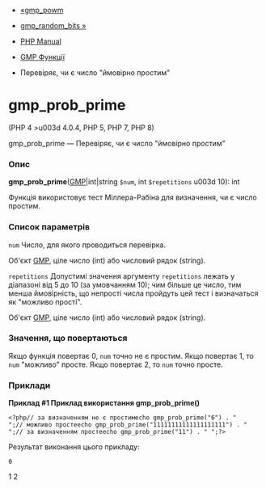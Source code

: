 - [«gmp_powm](function.gmp-powm.md)
- [gmp_random_bits »](function.gmp-random-bits.md)

- [PHP Manual](index.md)
- [GMP Функції](ref.gmp.md)
- Перевіряє, чи є число "ймовірно простим"

# gmp_prob_prime

(PHP 4 \>u003d 4.0.4, PHP 5, PHP 7, PHP 8)

gmp_prob_prime — Перевіряє, чи є число "ймовірно простим"

### Опис

**gmp_prob_prime**([GMP](class.gmp.md)\|int\|string `$num`, int
`$repetitions` u003d 10): int

Функція використовує тест Міллера-Рабіна для визначення, чи є
число простим.

### Список параметрів

`num`
Число, для якого проводиться перевірка.

Об'єкт [GMP](class.gmp.md), ціле число (int) або числовий рядок
(string).

`repetitions`
Допустимі значення аргументу `repetitions` лежать у діапазоні від 5 до 10
(за умовчанням 10); чим більше це число, тим менша ймовірність, що
непрості числа пройдуть цей тест і визначаться як "можливо прості".

Об'єкт [GMP](class.gmp.md), ціле число (int) або числовий рядок
(string).

### Значення, що повертаються

Якщо функція повертає 0, `num` точно не є простим. Якщо
повертає 1, то `num` "можливо" просте. Якщо повертає 2, то `num`
точно просте.

### Приклади

**Приклад #1 Приклад використання **gmp_prob_prime()****

`<?php// за визначенням не є простимecho gmp_prob_prime("6") . "
";// можливо простеecho gmp_prob_prime("11111111111111111111") . "
";// за визначенням простеecho gmp_prob_prime("11") . "
";?> `

Результат виконання цього прикладу:

    0
1
2

